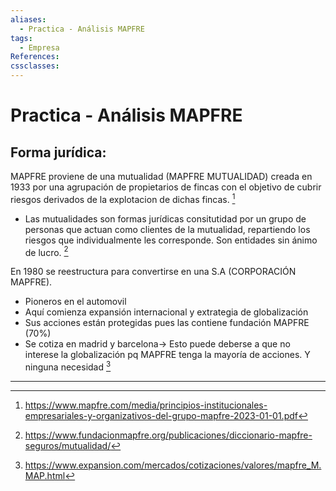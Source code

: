 ```yaml
---
aliases:
  - Practica - Análisis MAPFRE
tags:
  - Empresa
References: 
cssclasses:
---
```

# Practica - Análisis MAPFRE
## Forma jurídica: 
MAPFRE proviene de una mutualidad (MAPFRE MUTUALIDAD) creada en 1933 por una agrupación de propietarios de fincas con el objetivo de cubrir riesgos derivados de la explotacion de dichas fincas. [^1]
+ Las mutualidades son formas jurídicas consitutidad por un grupo de personas que actuan como clientes de la mutualidad, repartiendo los riesgos que individualmente les corresponde. Son entidades sin ánimo de lucro. [^3]

En 1980 se reestructura para convertirse en una S.A (CORPORACIÓN MAPFRE). 
+ Pioneros en el automovil
+ Aquí comienza expansión internacional y extrategia de globalización
+ Sus acciones están protegidas pues las contiene fundación MAPFRE (70%)
+ Se cotiza en madrid y barcelona→ Esto puede deberse a que no interese la globalización pq MAPFRE tenga la mayoría de acciones. Y ninguna necesidad [^2]

***

[^1]: https://www.mapfre.com/media/principios-institucionales-empresariales-y-organizativos-del-grupo-mapfre-2023-01-01.pdf
[^2]: https://www.expansion.com/mercados/cotizaciones/valores/mapfre_M.MAP.html
[^3]: https://www.fundacionmapfre.org/publicaciones/diccionario-mapfre-seguros/mutualidad/